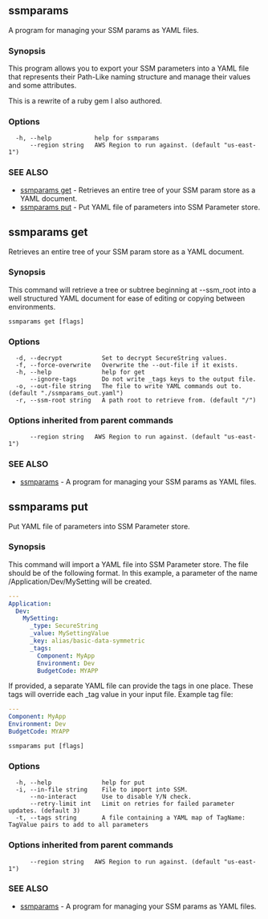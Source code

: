 ## ssmparams

A program for managing your SSM params as YAML files.

### Synopsis

This program allows you to export your SSM parameters into a
YAML file that represents their Path-Like naming structure and manage their
values and some attributes.

This is a rewrite of a ruby gem I also authored.

### Options

```
  -h, --help            help for ssmparams
      --region string   AWS Region to run against. (default "us-east-1")
```

### SEE ALSO

* [ssmparams get](docs/ssmparams_get.md)	 - Retrieves an entire tree of your SSM param store as a YAML document.
* [ssmparams put](docs/ssmparams_put.md)	 - Put YAML file of parameters into SSM Parameter store.

## ssmparams get

Retrieves an entire tree of your SSM param store as a YAML document.

### Synopsis

This command will retrieve a tree or subtree beginning at --ssm_root 
into a well structured YAML document for ease of editing or copying between
environments.

```
ssmparams get [flags]
```

### Options

```
  -d, --decrypt           Set to decrypt SecureString values.
  -f, --force-overwrite   Overwrite the --out-file if it exists.
  -h, --help              help for get
      --ignore-tags       Do not write _tags keys to the output file.
  -o, --out-file string   The file to write YAML commands out to. (default "./ssmparams_out.yaml")
  -r, --ssm-root string   A path root to retrieve from. (default "/")
```

### Options inherited from parent commands

```
      --region string   AWS Region to run against. (default "us-east-1")
```

### SEE ALSO

* [ssmparams](docs/ssmparams.md)	 - A program for managing your SSM params as YAML files.

## ssmparams put

Put YAML file of parameters into SSM Parameter store.

### Synopsis

This command will import a YAML file into SSM Parameter store. The file
should be of the following format. In this example, a parameter of the name
/Application/Dev/MySetting will be created.

```yaml
---
Application:
  Dev:
    MySetting:
      _type: SecureString
      _value: MySettingValue
      _key: alias/basic-data-symmetric
      _tags:
        Component: MyApp
        Environment: Dev
        BudgetCode: MYAPP
```

If provided, a separate YAML file can provide the tags in one place. These tags
will override each _tag value in your input file.  Example tag file:

```yaml
---
Component: MyApp
Environment: Dev
BudgetCode: MYAPP
```


```
ssmparams put [flags]
```

### Options

```
  -h, --help              help for put
  -i, --in-file string    File to import into SSM.
      --no-interact       Use to disable Y/N check.
      --retry-limit int   Limit on retries for failed parameter updates. (default 3)
  -t, --tags string       A file containing a YAML map of TagName: TagValue pairs to add to all parameters
```

### Options inherited from parent commands

```
      --region string   AWS Region to run against. (default "us-east-1")
```

### SEE ALSO

* [ssmparams](docs/ssmparams.md)	 - A program for managing your SSM params as YAML files.

